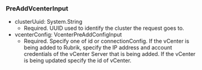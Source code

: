 ### PreAddVcenterInput


- clusterUuid: System.String
  - Required. UUID used to identify the cluster the request goes to.
- vcenterConfig: VcenterPreAddConfigInput
  - Required. Specify one of id or connectionConfig. If the vCenter is being added to Rubrik, specify the IP address and account credentials of the vCenter Server that is being added. If the vCenter is being updated specify the id of vCenter.
